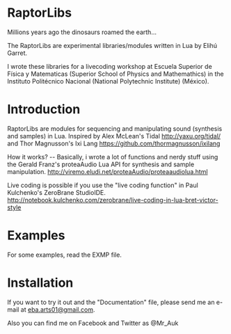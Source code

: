RaptorLibs
====

Millions years ago the dinosaurs roamed the earth...

The RaptorLibs are experimental libraries/modules written in Lua by Elihú Garret.

I wrote these libraries for a livecoding workshop at Escuela Superior de Física y Matematicas (Superior School of Physics and Mathemathics) in the Instituto Politécnico Nacional (National Polytechnic Institute) (México).

Introduction
======
RaptorLibs are modules for sequencing and manipulating sound (synthesis and samples) in Lua. Inspired by Alex McLean's Tidal http://yaxu.org/tidal/ and Thor Magnusson's Ixi Lang https://github.com/thormagnusson/ixilang

How it works? -- Basically, i wrote a lot of functions and nerdy stuff using the Gerald Franz's proteaAudio Lua API for synthesis and sample manipulation.
                 http://viremo.eludi.net/proteaAudio/proteaaudiolua.html

Live coding is possible if you use the "live coding function" in Paul Kulchenko's ZeroBrane StudioIDE. http://notebook.kulchenko.com/zerobrane/live-coding-in-lua-bret-victor-style


Examples
===
For some examples, read the EXMP file.

Installation
===
If you want to try it out and the "Documentation" file, please send me an e-mail at eba.arts01@gmail.com.

Also you can find me on Facebook and Twitter as @Mr_Auk
